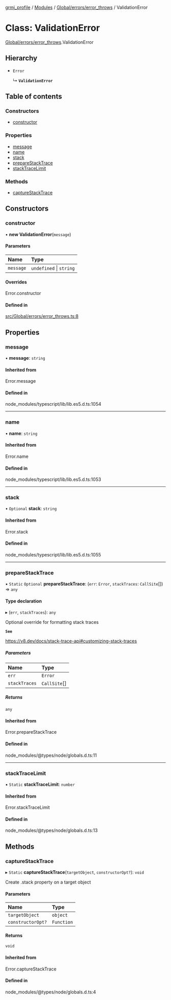 [grmj_profile](../README.md) / [Modules](../modules.md) / [Global/errors/error\_throws](../modules/Global_errors_error_throws.md) / ValidationError

# Class: ValidationError

[Global/errors/error_throws](../modules/Global_errors_error_throws.md).ValidationError

## Hierarchy

- `Error`

  ↳ **`ValidationError`**

## Table of contents

### Constructors

- [constructor](Global_errors_error_throws.ValidationError.md#constructor)

### Properties

- [message](Global_errors_error_throws.ValidationError.md#message)
- [name](Global_errors_error_throws.ValidationError.md#name)
- [stack](Global_errors_error_throws.ValidationError.md#stack)
- [prepareStackTrace](Global_errors_error_throws.ValidationError.md#preparestacktrace)
- [stackTraceLimit](Global_errors_error_throws.ValidationError.md#stacktracelimit)

### Methods

- [captureStackTrace](Global_errors_error_throws.ValidationError.md#capturestacktrace)

## Constructors

### constructor

• **new ValidationError**(`message`)

#### Parameters

| Name | Type |
| :------ | :------ |
| `message` | `undefined` \| `string` |

#### Overrides

Error.constructor

#### Defined in

[src/Global/errors/error_throws.ts:8](https://github.com/Gordon2735/grmj_profile/blob/1239e9c/src/Global/errors/error_throws.ts#L8)

## Properties

### message

• **message**: `string`

#### Inherited from

Error.message

#### Defined in

node_modules/typescript/lib/lib.es5.d.ts:1054

___

### name

• **name**: `string`

#### Inherited from

Error.name

#### Defined in

node_modules/typescript/lib/lib.es5.d.ts:1053

___

### stack

• `Optional` **stack**: `string`

#### Inherited from

Error.stack

#### Defined in

node_modules/typescript/lib/lib.es5.d.ts:1055

___

### prepareStackTrace

▪ `Static` `Optional` **prepareStackTrace**: (`err`: `Error`, `stackTraces`: `CallSite`[]) => `any`

#### Type declaration

▸ (`err`, `stackTraces`): `any`

Optional override for formatting stack traces

**`See`**

https://v8.dev/docs/stack-trace-api#customizing-stack-traces

##### Parameters

| Name | Type |
| :------ | :------ |
| `err` | `Error` |
| `stackTraces` | `CallSite`[] |

##### Returns

`any`

#### Inherited from

Error.prepareStackTrace

#### Defined in

node_modules/@types/node/globals.d.ts:11

___

### stackTraceLimit

▪ `Static` **stackTraceLimit**: `number`

#### Inherited from

Error.stackTraceLimit

#### Defined in

node_modules/@types/node/globals.d.ts:13

## Methods

### captureStackTrace

▸ `Static` **captureStackTrace**(`targetObject`, `constructorOpt?`): `void`

Create .stack property on a target object

#### Parameters

| Name | Type |
| :------ | :------ |
| `targetObject` | `object` |
| `constructorOpt?` | `Function` |

#### Returns

`void`

#### Inherited from

Error.captureStackTrace

#### Defined in

node_modules/@types/node/globals.d.ts:4
